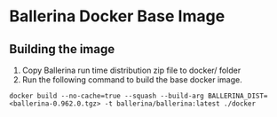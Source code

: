# Ballerina Docker Base Image

## Building the image

1. Copy Ballerina run time distribution zip file to docker/ folder
1. Run the following command to build the base docker image.

```docker build --no-cache=true --squash --build-arg BALLERINA_DIST=<ballerina-0.962.0.tgz> -t ballerina/ballerina:latest ./docker```

